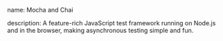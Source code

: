name: Mocha and Chai

description: A feature-rich JavaScript test framework running on Node.js and in the browser, making asynchronous testing simple and fun.